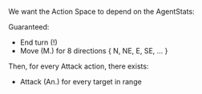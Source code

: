 We want the Action Space to depend on the AgentStats:

Guaranteed:
* End turn (!)
* Move (M.) for 8 directions { N, NE, E, SE, ... }

Then, for every Attack action, there exists:
* Attack (An.) for every target in range